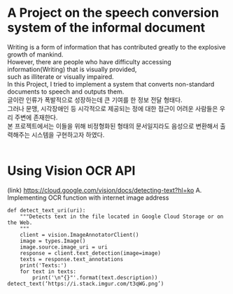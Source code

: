 # A Project on the speech conversion system of the informal document
Writing is a form of information that has contributed greatly to the explosive growth of mankind. <br/>
However, there are people who have difficulty accessing information(Writing) that is visually provided, <br/>
such as illiterate or visually impaired. <br/>
In this Project, I tried to implement a system that converts non-standard documents to speech and outputs them. <br/>
글이란 인류가 폭발적으로 성장하는데 큰 기여를 한 정보 전달 형태다. <br/>
그러나 문맹, 시각장애인 등 시각적으로 제공되는 정에 대한 접근이 어려운 사람들은 우리 주변에 존재한다. <br/>
본 프로젝트에서는 이들을 위해 비정형화된 형태의 문서일지라도 음성으로 변환해서 출력해주는 시스템을 구현하고자 하였다. <br/><br/>

# Using Vision OCR API
(link) https://cloud.google.com/vision/docs/detecting-text?hl=ko 
A. Implementing OCR function with internet image address
```
def detect_text_uri(uri):
    """Detects text in the file located in Google Cloud Storage or on the Web.
    """
    client = vision.ImageAnnotatorClient()
    image = types.Image()
    image.source.image_uri = uri
    response = client.text_detection(image=image)
    texts = response.text_annotations
    print('Texts:')
    for text in texts:
        print('\n"{}"'.format(text.description))
detect_text(‘https://i.stack.imgur.com/t3qWG.png’)
```
